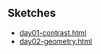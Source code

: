 ## Sketches

* [day01-contrast.html](day01-contrast.html)
* [day02-geometry.html](day01-geometry.html)

